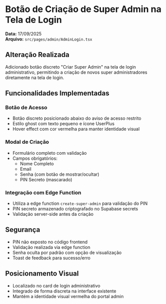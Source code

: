 # Botão de Criação de Super Admin na Tela de Login

**Data:** 17/09/2025  
**Arquivo:** `src/pages/admin/AdminLogin.tsx`

## Alteração Realizada

Adicionado botão discreto "Criar Super Admin" na tela de login administrativo, permitindo a criação de novos super administradores diretamente na tela de login.

## Funcionalidades Implementadas

### Botão de Acesso
- Botão discreto posicionado abaixo do aviso de acesso restrito
- Estilo ghost com texto pequeno e ícone UserPlus
- Hover effect com cor vermelha para manter identidade visual

### Modal de Criação
- Formulário completo com validação
- Campos obrigatórios:
  - Nome Completo
  - Email
  - Senha (com botão de mostrar/ocultar)
  - PIN Secreto (mascarado)

### Integração com Edge Function
- Utiliza a edge function `create-super-admin` para validação do PIN
- PIN secreto armazenado criptografado no Supabase secrets
- Validação server-side antes da criação

## Segurança
- PIN não exposto no código frontend
- Validação realizada via edge function
- Senha oculta por padrão com opção de visualização
- Toast de feedback para sucesso/erro

## Posicionamento Visual
- Localizado no card de login administrativo
- Integrado de forma discreta na interface existente
- Mantém a identidade visual vermelha do portal admin